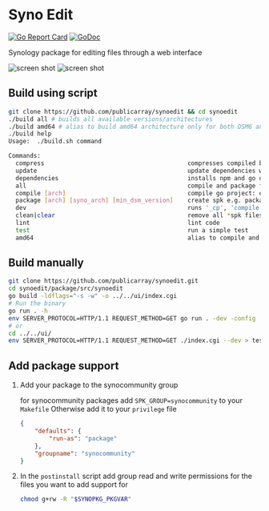 # Syno Edit

[![Go Report Card](https://goreportcard.com/badge/github.com/publicarray/synoedit)](https://goreportcard.com/report/github.com/publicarray/synoedit)
[![GoDoc](https://godoc.org/github.com/publicarray/synoedit/package/src/synoedit?status.svg)](https://godoc.org/github.com/publicarray/synoedit/package/src/synoedit)

Synology package for editing files through a web interface

![screen shot](https://user-images.githubusercontent.com/5497998/41282074-7e3f81f6-6e76-11e8-8436-0187282b1b87.png)
![screen shot](https://user-images.githubusercontent.com/5497998/41282242-f7290420-6e76-11e8-81da-43769de7a269.png)

## Build using script

```sh
git clone https://github.com/publicarray/synoedit && cd synoedit
./build all # builds all available versions/architectures
./build amd64 # alias to build amd64 architecture only for both DSM6 and DSM7 (good for development)
./build help
Usage:  ./build.sh command

Commands:
  compress                                        compresses compiled binary with upx
  update                                          update dependencies with yarn or npm
  dependencies                                    installs npm and go dependencies (yarn/npm and dep)
  all                                             compile and package for all architectures and DSM6/7 versions
  compile [arch]                                  compile go project: e.g. compile amd64
  package [arch] [syno_arch] [min_dsm_version]    create spk e.g. package amd64 broadwell 6.1-14715
  dev                                             runs '_cp', 'compile' and 'package' commands using the native platform
  clean|clear                                     remove all *spk files
  lint                                            lint code
  test                                            run a simple test
  amd64                                           alias to compile and package for amd64 only, good for quick development
```

## Build manually

```sh
git clone https://github.com/publicarray/synoedit.git
cd synoedit/package/src/synoedit
go build -ldflags="-s -w" -o ../../ui/index.cgi
# Run the binary
go run . -h
env SERVER_PROTOCOL=HTTP/1.1 REQUEST_METHOD=GET go run . -dev -config ../../ui/database.toml -layout ../../ui/layout.html
# or
cd ../../ui/
env SERVER_PROTOCOL=HTTP/1.1 REQUEST_METHOD=GET ./index.cgi --dev > test.html
```

## Add package support

1. Add your package to the synocommunity group

    for synocommunity packages add `SPK_GROUP=synocommunity` to your `Makefile` Otherwise add it to your `privilege` file

    ```json
    {
        "defaults": {
            "run-as": "package"
        },
        "groupname": "synocommunity"
    }
    ```

2. In the `postinstall` script add group read and write permissions for the files you want to add support for

    ```sh
    chmod g+rw -R "$SYNOPKG_PKGVAR"
    ```
